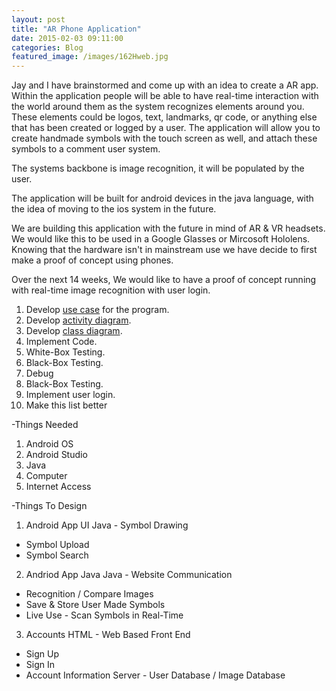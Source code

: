 ```yaml
---
layout: post
title: "AR Phone Application"
date: 2015-02-03 09:11:00
categories: Blog
featured_image: /images/162Hweb.jpg
---
```



Jay and I have brainstormed and come up with an idea to create a AR app. Within the application people will be able to have real-time interaction with the world around them as the system recognizes elements around you. These elements could be logos, text, landmarks, qr code, or anything else that has been created or logged by a user. The application will allow you to create handmade symbols with the touch screen as well, and attach these symbols to a comment user system. 

The systems backbone is image recognition, it will be populated by the user.

The application will be built for android devices in the java language, with the idea of moving to the ios system in the future.

We are building this application with the future in mind of AR & VR headsets. We would like this to be used in a Google Glasses or Mircosoft Hololens. Knowing that the hardware isn't in mainstream use we have decide to first make a proof of concept using phones.

Over the next 14 weeks, We would like to have a proof of concept running with real-time image recognition with user login.

1. Develop [use case](https://www.youtube.com/watch?v=OkC7HKtiZC0&list=PLGLfVvz_LVvQ5G-LdJ8RLqe-ndo7QITYc "Youtube video of use case") for the program.
2. Develop [activity diagram](https://www.youtube.com/watch?v=XFTAIj2N2Lc&index=2&list=PLGLfVvz_LVvQ5G-LdJ8RLqe-ndo7QITYc "Youtube video of activity diagram").
3. Develop [class diagram](https://www.youtube.com/watch?v=3cmzqZzwNDM&list=PLGLfVvz_LVvQ5G-LdJ8RLqe-ndo7QITYc&index=3 "Youtube video of class diagram").
4. Implement Code.
5. White-Box Testing.
6. Black-Box Testing.
7. Debug
8. Black-Box Testing.
9. Implement user login.
10. Make this list better

-Things Needed
 1. Android OS
 2. Android Studio
 3. Java
 4. Computer
 5. Internet Access

-Things To Design
1. Android App UI
 Java - Symbol Drawing
 - Symbol Upload
 - Symbol Search
	
2. Andriod App Java
 Java - Website Communication
 - Recognition / Compare Images
 - Save & Store User Made Symbols
 - Live Use - Scan Symbols in Real-Time
	
3. Accounts
 HTML - Web Based Front End
 - Sign Up
 - Sign In
 - Account Information
 Server - User Database / Image Database